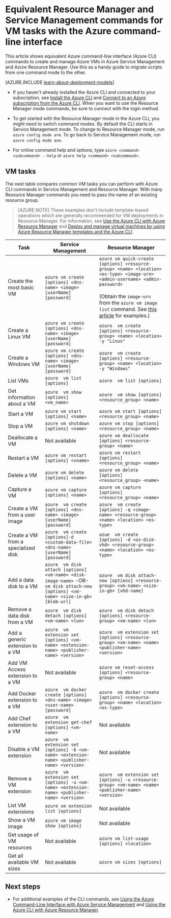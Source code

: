 <!-- rename to virtual-machines-windows-cli-manage -->

<properties
	pageTitle="Equivalent Azure CLI commands for VM tasks | Azure"
	description="Equivalent Azure CLI commands to create and manage Azure VMs in Azure Resource Manager and Azure Service Management modes"
	services="virtual-machines"
	documentationCenter=""
	authors="dlepow"
	manager="timlt"
	editor=""
	tags="azure-resource-manager,azure-service-management"/>

<tags
	ms.service="virtual-machines"
	ms.date="12/14/2015"
	wacn.date=""/>


# Equivalent Resource Manager and Service Management commands for VM tasks with the Azure command-line interface
This article shows equivalent Azure command-line interface (Azure CLI) commands to create and manage Azure VMs in Azure Service Management and Azure Resource Manager. Use this as a handy guide to migrate scripts from one command mode to the other.

[AZURE.INCLUDE [learn-about-deployment-models](../../includes/learn-about-deployment-models-both-include.md)]



* If you haven't already installed the Azure CLI and connected to your subscription, see [Install the Azure CLI](/documentation/articles/xplat-cli-install/) and [Connect to an Azure subscription from the Azure CLI](/documentation/articles/xplat-cli-connect/). When you want to use the Resource Manager mode commands, be sure to connect with the login method.

* To get started with the Resource Manager mode in the Azure CLI, you might need to switch command modes. By default the CLI starts in Service Management mode. To change to Resource Manager mode, run `azure config mode arm`. To go back to Service Management mode, run `azure config mode asm`.

* For online command help and options, type `azure <command> <subcommand> --help` or `azure help <command> <subcommand>`.

## VM tasks
The next table compares common VM tasks you can perform with Azure CLI commands in Service Management and Resource Manager. With many Resource Manager commands you need to pass the name of an existing resource group.

> [AZURE.NOTE] These examples don't include template-based operations which are generally recommended for VM deployments in Resource Manager. For information, see [Use the Azure CLI with Azure Resource Manager](/documentation/articles/xplat-cli-azure-resource-manager/) and [Deploy and manage virtual machines by using Azure Resource Manager templates and the Azure CLI](/documentation/articles/virtual-machines-deploy-rmtemplates-azure-cli/).

Task | Service Management | Resource Manager
-------------- | ----------- | -------------------------
Create the most basic VM | `azure vm create [options] <dns-name> <image> [userName] [password]` | `azure vm quick-create [options] <resource-group> <name> <location> <os-type> <image-urn> <admin-username> <admin-password>`<br/><br/>(Obtain the `image-urn` from the `azure vm image list` command. See [this article](/documentation/articles/virtual-machines-linux-cli-ps-findimage/) for examples.)
Create a Linux VM | `azure vm create [options] <dns-name> <image> [userName] [password]` | `azure  vm create [options] <resource-group> <name> <location> -y "Linux"`
Create a Windows VM | `azure vm create [options] <dns-name> <image> [userName] [password]` | `azure  vm create [options] <resource-group> <name> <location> -y "Windows"`
List VMs | `azure  vm list [options]` | `azure  vm list [options]`
Get information about a VM | `azure  vm show [options] <vm_name>` | `azure  vm show [options] <resource_group> <name>`
Start a VM | `azure vm start [options] <name>` | `azure vm start [options] <resource_group> <name>`
Stop a VM | `azure vm shutdown [options] <name>` | `azure vm stop [options] <resource_group> <name>`
Deallocate a VM | Not available | `azure vm deallocate [options] <resource-group> <name>`
Restart a VM | `azure vm restart [options] <vname>` | `azure vm restart [options] <resource_group> <name>`
Delete a VM | `azure vm delete [options] <name>` | `azure vm delete [options] <resource_group> <name>`
Capture a VM | `azure vm capture [options] <name>` | `azure vm capture [options] <resource_group> <name>`
Create a VM from a user image | `azure  vm create [options] <dns-name> <image> [userName] [password]` | `azure  vm create [options] -q <image-name> <resource-group> <name> <location> <os-type>`
Create a VM from a specialized disk | `azure  vm create [options]-d <custom-data-file> <dns-name> [userName] [password]` | `azue  vm create [options] -d <os-disk-vhd> <resource-group> <name> <location> <os-type>`
Add a data disk to a VM | `azure  vm disk attach [options] <vm-name> <disk-image-name>` -OR- <br/>  `vm disk attach-new [options] <vm-name> <size-in-gb> [blob-url]` | `azure  vm disk attach-new [options] <resource-group> <vm-name> <size-in-gb> [vhd-name]`
Remove a data disk from a VM | `azure  vm disk detach [options] <vm-name> <lun>` | `azure  vm disk detach [options] <resource-group> <vm-name> <lun>`
Add a generic extension to a VM | `azure  vm extension set [options] <vm-name> <extension-name> <publisher-name> <version>` | `azure  vm extension set [options] <resource-group> <vm-name> <name> <publisher-name> <version>`
Add VM Access extension to a VM | Not available | `azure vm reset-access [options] <resource-group> <name>`
Add Docker extension to a VM | `azure  vm docker create [options] <dns-name> <image> <user-name> [password]` | `azure  vm docker create [options] <resource-group> <name> <location> <os-type>`
Add Chef extension to a VM | `azure  vm extension get-chef [options] <vm-name>` | Not available
Disable a VM extension | `azure  vm extension set [options] -b <vm-name> <extension-name> <publisher-name> <version>` | Not available
Remove a VM extension | `azure  vm extension set [options] -u <vm-name> <extension-name> <publisher-name> <version>` | `azure  vm extension set [options] -u <resource-group> <vm-name> <name> <publisher-name> <version>`
List VM extensions | `azure vm extension list [options]` | Not available
Show a VM image | `azure vm image show [options]` | Not available
Get usage of VM resources | Not available | `azure vm list-usage [options] <location>`
Get all available VM sizes | Not available | `azure vm sizes [options]`


## Next steps

* For additional examples of the CLI commands, see [Using the Azure Command-Line Interface with Azure Service Management](/documentation/articles/virtual-machines-command-line-tools/) and
[Using the Azure CLI with Azure Resource Manager](/documentation/articles/azure-cli-arm-commands/).
